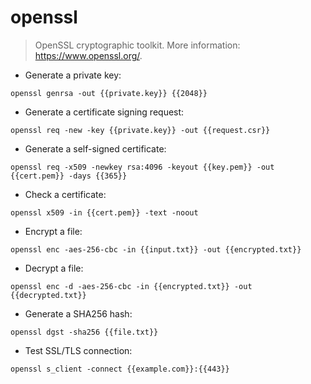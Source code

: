 # openssl

> OpenSSL cryptographic toolkit.
> More information: <https://www.openssl.org/>.

- Generate a private key:

`openssl genrsa -out {{private.key}} {{2048}}`

- Generate a certificate signing request:

`openssl req -new -key {{private.key}} -out {{request.csr}}`

- Generate a self-signed certificate:

`openssl req -x509 -newkey rsa:4096 -keyout {{key.pem}} -out {{cert.pem}} -days {{365}}`

- Check a certificate:

`openssl x509 -in {{cert.pem}} -text -noout`

- Encrypt a file:

`openssl enc -aes-256-cbc -in {{input.txt}} -out {{encrypted.txt}}`

- Decrypt a file:

`openssl enc -d -aes-256-cbc -in {{encrypted.txt}} -out {{decrypted.txt}}`

- Generate a SHA256 hash:

`openssl dgst -sha256 {{file.txt}}`

- Test SSL/TLS connection:

`openssl s_client -connect {{example.com}}:{{443}}`